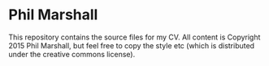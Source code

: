 # Phil Marshall

This repository contains the source files for my CV. All content is Copyright 2015 Phil Marshall, but feel free to copy the style etc (which is distributed under the creative commons license).
